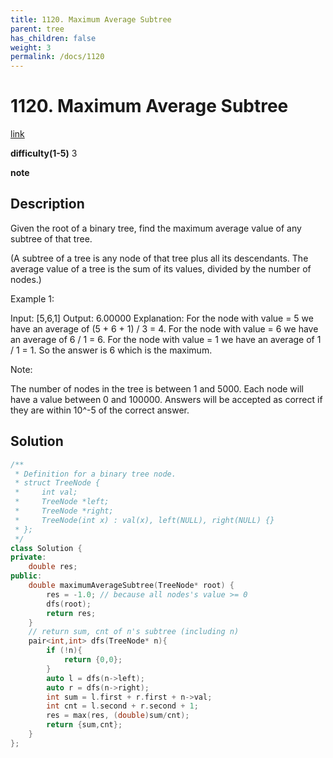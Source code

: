 ```yaml
---
title: 1120. Maximum Average Subtree
parent: tree
has_children: false
weight: 3
permalink: /docs/1120
---
```

# 1120. Maximum Average Subtree
[link](https://leetcode.com/problems/maximum-average-subtree/)

**difficulty(1-5)**
3

**note**

## Description
Given the root of a binary tree, find the maximum average value of any subtree of that tree.

(A subtree of a tree is any node of that tree plus all its descendants. The average value of a tree is the sum of its values, divided by the number of nodes.)

 

Example 1:



Input: [5,6,1]
Output: 6.00000
Explanation: 
For the node with value = 5 we have an average of (5 + 6 + 1) / 3 = 4.
For the node with value = 6 we have an average of 6 / 1 = 6.
For the node with value = 1 we have an average of 1 / 1 = 1.
So the answer is 6 which is the maximum.
 

Note:

The number of nodes in the tree is between 1 and 5000.
Each node will have a value between 0 and 100000.
Answers will be accepted as correct if they are within 10^-5 of the correct answer.

## Solution
```c++
/**
 * Definition for a binary tree node.
 * struct TreeNode {
 *     int val;
 *     TreeNode *left;
 *     TreeNode *right;
 *     TreeNode(int x) : val(x), left(NULL), right(NULL) {}
 * };
 */
class Solution {
private:
    double res;
public:
    double maximumAverageSubtree(TreeNode* root) {
        res = -1.0; // because all nodes's value >= 0
        dfs(root);
        return res;
    }
    // return sum, cnt of n's subtree (including n)
    pair<int,int> dfs(TreeNode* n){
        if (!n){
            return {0,0};
        }
        auto l = dfs(n->left);
        auto r = dfs(n->right);
        int sum = l.first + r.first + n->val;
        int cnt = l.second + r.second + 1;
        res = max(res, (double)sum/cnt);
        return {sum,cnt};
    }
};
```